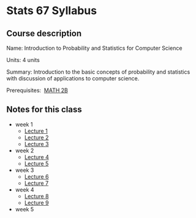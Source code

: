 # Stats 67 Syllabus

## Course description

Name: Introduction to Probability and Statistics for Computer Science

Units: 4 units

Summary: Introduction to the basic concepts of probability and statistics with discussion of applications to computer science.

Prerequisites:  [MATH 2B](https://catalogue.uci.edu/search/?P=MATH%202B "MATH 2B")

## Notes for this class

- week 1
    - [Lecture 1](./week1/lecture-1.md)
    - [Lecture 2](./week1/lecture-2.md)
    - [Lecture 3](./week1/lecture-3.md)
- week 2
    - [Lecture 4](./week2/lecture-4.md)
    - [Lecture 5](./week2/lecture-5.md)
- week 3
    - [Lecture 6](./week3/lecture-6.md)
    - [Lecture 7](./week3/lecture-7.md)
- week 4
    - [Lecture 8](./week4/lecture-8.md)
    - [Lecture 9](./week4/lecture-9.md)
- week 5